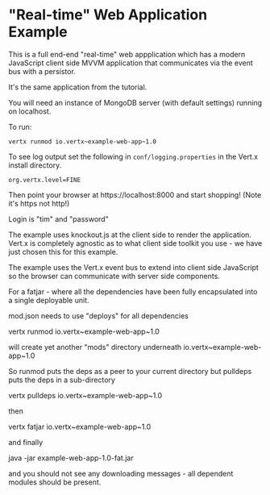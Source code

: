 # "Real-time" Web Application Example

This is a full end-end "real-time" web appplication which has a modern JavaScript client side MVVM application that communicates via the event bus with a persistor.

It's the same application from the tutorial.

You will need an instance of MongoDB server (with default settings) running on localhost.

To run:

    vertx runmod io.vertx~example-web-app~1.0

To see log output set the following in `conf/logging.properties` in the Vert.x install directory.

    org.vertx.level=FINE

Then point your browser at https://localhost:8000 and start shopping! (Note it's https not http!)

Login is "tim" and "password"

The example uses knockout.js at the client side to render the application. Vert.x is completely agnostic as to what
client side toolkit you use - we have just chosen this for this example.

The example uses the Vert.x event bus to extend into client side JavaScript so the browser can communicate with
server side components.

For a fatjar - where all the dependencies have been fully encapsulated into a single deployable unit.

mod.json needs to use "deploys" for all dependencies

vertx runmod io.vertx~example-web-app~1.0

will create yet another "mods" directory underneath  io.vertx~example-web-app~1.0

So runmod puts the deps as a peer to your current directory
but pulldeps puts the deps in a sub-directory

vertx pulldeps io.vertx~example-web-app~1.0

then

vertx fatjar io.vertx~example-web-app~1.0

and finally

java -jar example-web-app-1.0-fat.jar

and you should not see any downloading messages - all dependent modules should be present.


